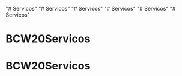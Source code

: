 "# Servicos" 
"# Servicos" 
"# Servicos" 
"# Servicos" 
"# Servicos" 
"# Servicos" 
# BCW20Servicos
# BCW20Servicos
